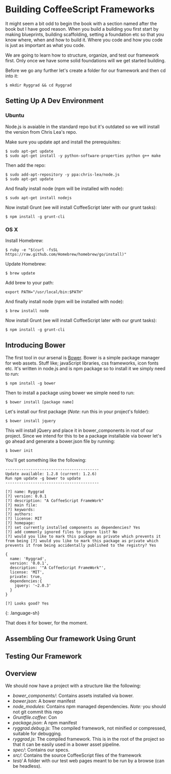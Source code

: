 # Building CoffeeScript Frameworks

It might seem a bit odd to begin the book with a section named after the book but I have good reason.
When you build a building you first start by making blueprints, building scaffolding, setting a foundation etc so that you know where, when and how to build it. Where you code and how you code is just as important as what you code.

We are going to learn how to structure, organize, and test our framework first. Only once we have some solid foundations will we get started building.

Before we go any further let's create a folder for our framework and then cd into it:

    $ mkdir Ryggrad && cd Ryggrad

## Setting Up A Dev Environment

### Ubuntu 

Node.js is avaiable in the standard repo but it's outdated so we will install the version
from Chris Lea's repo.


Make sure you update apt and install the prerequisites: 

    $ sudo apt-get update
    $ sudo apt-get install -y python-software-properties python g++ make

Then add the repo:

    $ sudo add-apt-repository -y ppa:chris-lea/node.js
    $ sudo apt-get update

And finally install node (npm will be installed with node):

    $ sudo apt-get install nodejs

Now install Grunt (we will install CoffeeScript later with our grunt tasks):

    $ npm install -g grunt-cli

### OS X

Install Homebrew:

    $ ruby -e "$(curl -fsSL https://raw.github.com/Homebrew/homebrew/go/install)"

Update Homebrew:

    $ brew update

Add brew to your path:

    export PATH="/usr/local/bin:$PATH"

And finally install node (npm will be installed with node):

    $ brew install node

Now install Grunt (we will install CoffeeScript later with our grunt tasks):

    $ npm install -g grunt-cli

## Introducing Bower

The first tool in our arsenal is [Bower](LinkToBower). Bower is a simple package manager for web assets. Stuff like;
javaScript libraries, css frameworks, icon fonts etc. It's written in node.js and is npm package so to install it we simply need to run:

    $ npm install -g bower

Then to install a package using bower we simple need to run:

    $ bower install [package name]

Let's install our first package (*Note*: run this in your project's folder):

    $ bower install jquery

This will install jQuery and place it in bower_components in root of our project. Since we intend for this to be a package installable via bower let's go ahead and generate a bower.json file by running:

    $ bower init

You'll get something like the following:

    -----------------------------------------
    Update available: 1.2.8 (current: 1.2.6)
    Run npm update -g bower to update
    -----------------------------------------

    [?] name: Ryggrad
    [?] version: 0.0.1
    [?] description: "A CoffeeScript FrameWork"
    [?] main file: 
    [?] keywords: 
    [?] authors: 
    [?] license: MIT
    [?] homepage: 
    [?] set currently installed components as dependencies? Yes
    [?] add commonly ignored files to ignore list? No
    [?] would you like to mark this package as private which prevents it from being [?] would you like to mark this package as private which prevents it from being accidentally published to the registry? Yes

    {
      name: 'Ryggrad',
      version: '0.0.1',
      description: '"A CoffeeScript FrameWork"',
      license: 'MIT',
      private: true,
      dependencies:{
        jquery: '~2.0.3'
      }
    }

    [?] Looks good? Yes
{: .language-sh}

That does it for bower, for the moment.

## Assembling Our framework Using Grunt

## Testing Our Framework

## Overview

We should now have a project with a structure like the following:

- *bower_components/*: Contains assets installed via bower.
- *bower.json*: A bower manifest
- *node_modules*: Contains npm managed dependencies. *Note:* you should not git commit this repo
- *Gruntfile.coffee*: Con
- *package.json*: A npm manifest
- *ryggrad.debug.js*: The compiled framework, not minified or compressed, suitable for debugging.
- *ryggrad.js*: The compiled framework. This is in the root of the project so that it can be easily used in a bower asset pipeline.
- *spec/*: Contains our specs.
- *src/*: Contains the source CoffeeScript files of the framework
- *test/* A folder with our test web pages meant to be run by a browse (can be headless).



